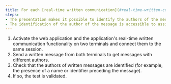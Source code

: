 ```yaml
---
title: For each [real-time written communication](#real-time-written-communication) functionality used with a [two-way oral communication](#bidirectional-oral-communication-web-application) functionality that identifies the speakers, do the messages respect these conditions?
steps:
- The presentation makes it possible to identify the authors of the messages;
- The identification of the author of the message is accessible to assistive technologies.
---
```


1. Activate the web application and the application's real-time written communication functionality on two terminals and connect them to the same session.
2. Send a written message from both terminals to get messages with different authors.
3. Check that the authors of written messages are identified (for example, the presence of a name or identifier preceding the message).
4. If so, the test is validated.